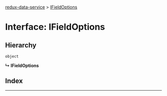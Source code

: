 [redux-data-service](../README.md) > [IFieldOptions](../interfaces/ifieldoptions.md)

# Interface: IFieldOptions

## Hierarchy

 `object`

**↳ IFieldOptions**

## Index

---

